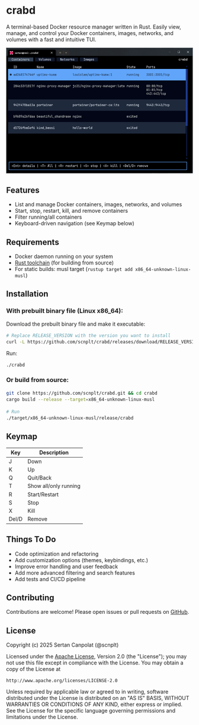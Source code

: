 # crabd

A terminal-based Docker resource manager written in Rust. Easily view, manage, and control your Docker containers, images, networks, and volumes with a fast and intuitive TUI.

![](./assets/crabd.gif)

## Features

- List and manage Docker containers, images, networks, and volumes
- Start, stop, restart, kill, and remove containers
- Filter running/all containers
- Keyboard-driven navigation (see Keymap below)

## Requirements

- Docker daemon running on your system
- [Rust toolchain](https://rustup.rs/) (for building from source)
- For static builds: musl target (`rustup target add x86_64-unknown-linux-musl`)

## Installation

### With prebuilt binary file (Linux x86_64):

Download the prebuilt binary file and make it executable:

```bash
# Replace RELEASE_VERSION with the version you want to install
curl -L https://github.com/scnplt/crabd/releases/download/RELEASE_VERSION/crabd-linux -o crabd && chmod +x crabd
```

Run:

```bash
./crabd
```

### Or build from source:

```bash
git clone https://github.com/scnplt/crabd.git && cd crabd
cargo build --release --target=x86_64-unknown-linux-musl

# Run
./target/x86_64-unknown-linux-musl/release/crabd
```

## Keymap 

| Key     | Description      |
|---------|-----------------|
| J       | Down            |
| K       | Up              |
| Q       | Quit/Back       |
| T       | Show all/only running |
| R       | Start/Restart   |
| S       | Stop            |
| X       | Kill            |
| Del/D   | Remove          |

## Things To Do

- Code optimization and refactoring
- Add customization options (themes, keybindings, etc.)
- Improve error handling and user feedback
- Add more advanced filtering and search features
- Add tests and CI/CD pipeline

## Contributing

Contributions are welcome! Please open issues or pull requests on [GitHub](https://github.com/scnplt/crabd).

## License

Copyright (c) 2025 Sertan Canpolat (@scnplt)

Licensed under the [Apache License](./LICENSE), Version 2.0 (the "License");
you may not use this file except in compliance with the License.
You may obtain a copy of the License at

    http://www.apache.org/licenses/LICENSE-2.0

Unless required by applicable law or agreed to in writing, software
distributed under the License is distributed on an "AS IS" BASIS,
WITHOUT WARRANTIES OR CONDITIONS OF ANY KIND, either express or implied.
See the License for the specific language governing permissions and
limitations under the License.
